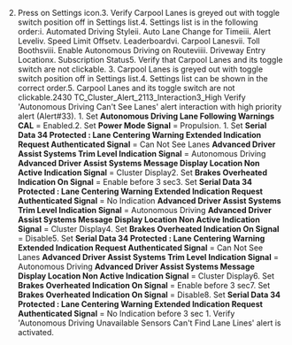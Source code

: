 2. Press on Settings icon.3. Verify Carpool Lanes is greyed out with toggle switch position off in Settings list.4. Settings list is in the following order:i. Automated Driving Styleii. Auto Lane Change for Timeiii. Alert Leveliv. Speed Limit Offsetv. Leaderboardvi. Carpool Lanesvii. Toll Boothsviii. Enable Autonomous Driving on Routeviiii. Driveway Entry Locationx. Subscription Status5. Verify that Carpool Lanes and its toggle switch are not clickable. 3. Carpool Lanes is greyed out with toggle switch position off in Settings list.4. Settings list can be shown in the correct order.5. Carpool Lanes and its toggle switch are not clickable.2430 TC_Cluster_Alert_2113_Interaction3_High Verify 'Autonomous Driving Can't See Lanes' alert interaction with high priority alert (Alert#33). 1. Set **Autonomous Driving Lane Following Warnings CAL** = Enabled.2. Set **Power Mode Signal** = Propulsion. 1. Set **Serial Data 34 Protected : Lane Centering Warning Extended Indication Request Authenticated Signal** = Can Not See Lanes **Advanced Driver Assist Systems Trim Level Indication Signal** = Autonomous Driving **Advanced Driver Assist Systems Message Display Location Non Active Indication Signal** = Cluster Display2. Set **Brakes Overheated Indication On Signal** = Enable before 3 sec3. Set **Serial Data 34 Protected : Lane Centering Warning Extended Indication Request Authenticated Signal** = No Indication **Advanced Driver Assist Systems Trim Level Indication Signal** = Autonomous Driving **Advanced Driver Assist Systems Message Display Location Non Active Indication Signal** = Cluster Display4. Set **Brakes Overheated Indication On Signal** = Disable5. Set **Serial Data 34 Protected : Lane Centering Warning Extended Indication Request Authenticated Signal** = Can Not See Lanes **Advanced Driver Assist Systems Trim Level Indication Signal** = Autonomous Driving **Advanced Driver Assist Systems Message Display Location Non Active Indication Signal** = Cluster Display6. Set **Brakes Overheated Indication On Signal** = Enable before 3 sec7. Set **Brakes Overheated Indication On Signal** = Disable8. Set **Serial Data 34 Protected : Lane Centering Warning Extended Indication Request Authenticated Signal** = No Indication before 3 sec 1. Verify 'Autonomous Driving Unavailable Sensors Can't Find Lane Lines' alert is activated.